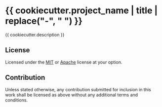 # {{ cookiecutter.project_name | title | replace("-", " ") }}

{{ cookiecutter.description }}

## License

Licensed under the [MIT](LICENSE-MIT.txt) or [Apache](LICENSE-APACHE.txt)
license at your option.

## Contribution

Unless stated otherwise, any contribution submitted for inclusion in
this work shall be licensed as above without any additional terms
and conditions.
